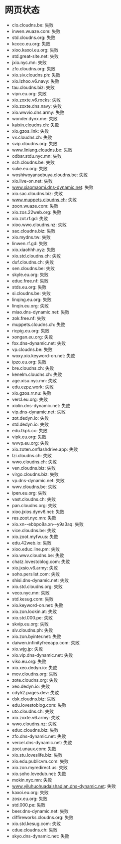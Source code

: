# 网页状态
- clo.cloudns.be: 失败
- inwen.wuaze.com: 失败
- std.cloudns.org: 失败
- kcoco.eu.org: 失败
- xioo.kaxoi.eu.org: 失败
- std.great-site.net: 失败
- jxio.nyc.mn: 失败
- zfo.cloudns.org: 失败
- xio.siv.cloudns.ph: 失败
- xio.lzhoo.v6.navy: 失败
- tau.cloudns.biz: 失败
- vipn.eu.org: 失败
- xio.zoxte.v6.rocks: 失败
- xio.zoxte.dns.navy: 失败
- xio.wwvio.dns.army: 失败
- wonder.dynx.me: 失败
- kaixin.cloudns.ch: 失败
- xio.gzos.link: 失败
- vx.cloudns.ch: 失败
- svip.cloudns.org: 失败
- www.liniang.cloudns.be: 失败
- odbar.stdu.nyc.mn: 失败
- sch.cloudns.be: 失败
- suke.eu.org: 失败
- woshiwoyansebuya.cloudns.be: 失败
- xio.live-on.net: 失败
- www.xiaomaomi.dns-dynamic.net: 失败
- xio.sac.cloudns.biz: 失败
- www.muppets.cloudns.ch: 失败
- zoon.wuaze.com: 失败
- xio.zos.22web.org: 失败
- xio.zot.rf.gd: 失败
- xioo.wwo.cloudns.nz: 失败
- sac.cloudns.biz: 失败
- xio.mydns.tw: 失败
- linwen.rf.gd: 失败
- xio.xiaohhh.xyz: 失败
- xio.std.cloudns.ch: 失败
- duf.cloudns.ch: 失败
- sen.cloudns.be: 失败
- skyle.eu.org: 失败
- educ.free.nf: 失败
- stds.eu.org: 失败
- si.cloudns.be: 失败
- linqing.eu.org: 失败
- linqin.eu.org: 失败
- miao.dns-dynamic.net: 失败
- zok.free.nf: 失败
- muppets.cloudns.ch: 失败
- ricpig.eu.org: 失败
- xongan.eu.org: 失败
- fox.dns-dynamic.net: 失败
- vp.cloudns.be: 失败
- woxy.xio.keyword-on.net: 失败
- ipzo.eu.org: 失败
- bre.cloudns.ch: 失败
- kenelm.cloudns.ch: 失败
- age.xisu.nyc.mn: 失败
- edu.ezpz.work: 失败
- xio.gzos.rr.nu: 失败
- vercl.eu.org: 失败
- xiolin.dns-dynamic.net: 失败
- vip.dns-dynamic.net: 失败
- zot.dedyn.io: 失败
- std.dedyn.io: 失败
- edu.tkpk.cc: 失败
- vipk.eu.org: 失败
- wvvp.eu.org: 失败
- xio.zoten.onflashdrive.app: 失败
- lzi.cloudns.ch: 失败
- wwo.cloudns.ch: 失败
- ven.cloudns.biz: 失败
- virgo.cloudns.biz: 失败
- vp.dns-dynamic.net: 失败
- wwv.cloudns.be: 失败
- ipen.eu.org: 失败
- vast.cloudns.ch: 失败
- pan.cloudns.org: 失败
- xioo.jxios.dynv6.net: 失败
- res.zoot.nyc.mn: 失败
- xio.xn--ebbpo8a.xn--y9a3aq: 失败
- vice.cloudns.be: 失败
- xio.zoot.myfw.us: 失败
- edu.42web.io: 失败
- xioo.educ.line.pm: 失败
- xio.wwv.cloudns.be: 失败
- chatz.lovestoblog.com: 失败
- xio.jxsio.v6.army: 失败
- soho.perslist.com: 失败
- shisi.dns-dynamic.net: 失败
- xio.std.cloudns.org: 失败
- veco.nyc.mn: 失败
- std.kesug.com: 失败
- xio.keyword-on.net: 失败
- xio.zon.lookin.at: 失败
- xio.std.000.pe: 失败
- skvip.eu.org: 失败
- siv.cloudns.ph: 失败
- xio.zon.byinter.net: 失败
- daiwen.infinityfreeapp.com: 失败
- xio.wjg.jp: 失败
- xio.vip.dns-dynamic.net: 失败
- viko.eu.org: 失败
- xio.xeo.dedyn.io: 失败
- mov.cloudns.org: 失败
- zote.cloudns.org: 失败
- xeo.dedyn.io: 失败
- cdy52.pages.dev: 失败
- dsk.cloudns.biz: 失败
- edu.lovestoblog.com: 失败
- uto.cloudns.ch: 失败
- xio.zoxte.v6.army: 失败
- wwo.cloudns.nz: 失败
- educ.cloudns.biz: 失败
- zfo.dns-dynamic.net: 失败
- vercel.dns-dynamic.net: 失败
- zoot.unaux.com: 失败
- xio.stu.loveslife.biz: 失败
- xio.edu.publicvm.com: 失败
- xio.zon.myredirect.us: 失败
- xio.soho.lovedub.net: 失败
- mokin.nyc.mn: 失败
- www.yiluhuohuadaishadian.dns-dynamic.net: 失败
- kaxoi.eu.org: 失败
- zosx.eu.org: 失败
- std.000.pe: 失败
- beer.dns-dynamic.net: 失败
- diffireworks.cloudns.org: 失败
- xio.std.kesug.com: 失败
- cdue.cloudns.ch: 失败
- skyo.dns-dynamic.net: 失败
